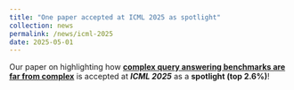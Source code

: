 ```yaml
---
title: "One paper accepted at ICML 2025 as spotlight"
collection: news
permalink: /news/icml-2025
date: 2025-05-01
---
```

Our paper on highlighting how <a href="https://openreview.net/forum?id=F8NTPAz5HH"><b>complex query answering benchmarks are far from complex</b></a> is accepted at <b><i>ICML 2025</i></b> as a <b><note>spotlight (top 2.6%)</note></b>!
